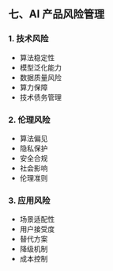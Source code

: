 ## 七、AI 产品风险管理

### 1. 技术风险

- 算法稳定性
- 模型泛化能力
- 数据质量风险
- 算力保障
- 技术债务管理

### 2. 伦理风险

- 算法偏见
- 隐私保护
- 安全合规
- 社会影响
- 伦理准则

### 3. 应用风险

- 场景适配性
- 用户接受度
- 替代方案
- 降级机制
- 成本控制
